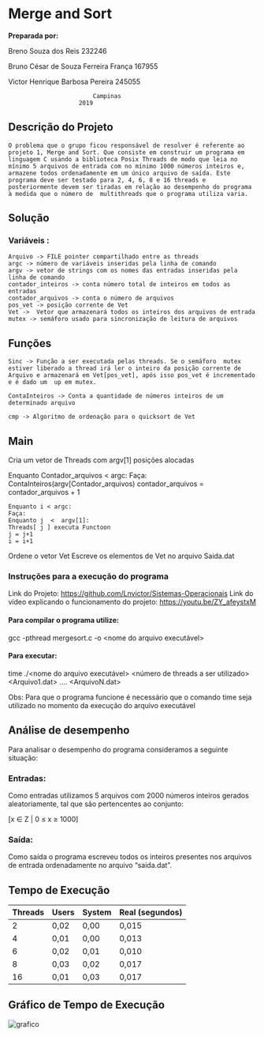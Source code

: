 # Merge and Sort


<b>Preparada por:</b>
     
Breno Souza dos Reis		 	232246

Bruno César de Souza Ferreira França 	167955

Victor Henrique Barbosa Pereira 	245055
                                                                  

		

				        	Campinas
						2019


## Descrição do Projeto

	O problema que o grupo ficou responsável de resolver é referente ao projeto 1, Merge and Sort. Que consiste em construir um programa em linguagem C usando a biblioteca Posix Threads de modo que leia no mínimo 5 arquivos de entrada com no mínimo 1000 números inteiros e, armazene todos ordenadamente em um único arquivo de saída. Este programa deve ser testado para 2, 4, 6, 8 e 16 threads e posteriormente devem ser tiradas em relação ao desempenho do programa à medida que o número de  multithreads que o programa utiliza varia.


## Solução


### Variáveis : 
```shell
Arquivo -> FILE pointer compartilhado entre as threads
argc -> número de variáveis inseridas pela linha de comando
argv -> vetor de strings com os nomes das entradas inseridas pela linha de comando
contador_inteiros -> conta número total de inteiros em todos as entradas
contador_arquivos -> conta o número de arquivos
pos_vet -> posição corrente de Vet
Vet ->  Vetor que armazenará todos os inteiros dos arquivos de entrada
mutex -> semáforo usado para sincronização de leitura de arquivos
```

## Funções
```shell
Sinc -> Função a ser executada pelas threads. Se o semáforo  mutex estiver liberado a thread irá ler o inteiro da posição corrente de Arquivo e armazenará em Vet[pos_vet], após isso pos_vet é incrementado e é dado um  up em mutex.

ContaInteiros -> Conta a quantidade de números inteiros de um determinado arquivo 

cmp -> Algoritmo de ordenação para o quicksort de Vet
```




## Main

Cria um vetor de Threads com argv[1] posições alocadas

Enquanto Contador_arquivos < argc:
Faça: ContaInteiros(argv[Contador_arquivos)
contador_arquivos = contador_arquivos + 1

```shell
Enquanto i < argc:
Faça: 
Enquanto j  <  argv[1]:
Threads[ j ] executa Functoon
j = j+1
i = i+1
```

Ordene o vetor Vet
Escreve os elementos de Vet no arquivo Saida.dat

### Instruções para a execução do programa

Link do Projeto: https://github.com/Lnvictor/Sistemas-Operacionais
Link do vídeo explicando o funcionamento do projeto: https://youtu.be/ZY_afeystxM

#### Para compilar o programa utilize:

gcc -pthread mergesort.c -o <nome do arquivo executável>

#### Para executar:

time ./<nome do arquivo executável> <número de threads a ser utilizado> <Arquivo1.dat> …. <ArquivoN.dat> 

Obs: Para que o programa funcione é necessário que o comando time seja utilizado no momento da execução do arquivo executável


## Análise de desempenho

Para analisar o desempenho do programa consideramos a seguinte situação:

### Entradas:

Como entradas utilizamos 5 arquivos com 2000 números inteiros gerados aleatoriamente, tal que são pertencentes ao conjunto:


[x ∈ Z | 0 ≤ x ≥ 1000]

### Saída:

Como saída o programa escreveu todos os inteiros presentes nos arquivos de entrada ordenadamente no arquivo “saida.dat”.


## Tempo de Execução

Threads | Users | System | Real (segundos)
--------|-------|--------|----------------
2       | 0,02  | 0,00   | 0,015
4       | 0,01  | 0,00   | 0,013
6       | 0,02  | 0,01   | 0,010
8       | 0,03  | 0,02   | 0,017
16      | 0,01  | 0,03   | 0,017

## Gráfico de Tempo de Execução

![grafico](https://user-images.githubusercontent.com/47432337/69198438-6f6e3880-0b13-11ea-8c71-dd47daf09b2d.png)

